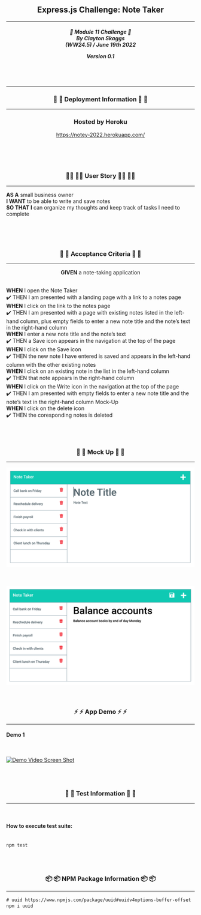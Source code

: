 <h2 align="center">Express.js Challenge: Note Taker</h2>

---

<div align="center">

<h5 align="center">

💼 Module 11 Challenge 💼<br>
By Clayton Skaggs<br>
(WW24.5) / June 19th 2022

Version 0.1</h5>
</div>

<br>
<br>

---

<h3 align="center">🚀 🚀 Deployment Information 🚀 🚀</h3>

---

<div align="center">
<h3> Hosted by Heroku</h3>
<a href="https://notey-2022.herokuapp.com/">https://notey-2022.herokuapp.com/</a>
</div>

<br>
<br>
<br>
<br>

<h3 align="center">🧙‍♂️ 🧙‍♂️ User Story 🧙‍♂️ 🧙‍♂️</h3>

----

<p><b>AS A</b> small business owner<br>
<b>I WANT</b> to be able to write and save notes<br>
<b>SO THAT I</b> can organize my thoughts and keep track of tasks I need to complete</p>

<br>
<br>
<br>

<h3 align="center">🌟 🌟 Acceptance Criteria 🌟 🌟</h3>

---
<p align="center"> <b>GIVEN</b> a note-taking application<br><br></p>
<p align="left"><b>WHEN</b> I open the Note Taker<br>
✔️  THEN I am presented with a landing page with a link to a notes page<br>
<b>WHEN</b> I click on the link to the notes page<br>
✔️  THEN I am presented with a page with existing notes listed in the left-hand column, plus empty fields to enter a new note title and the note’s text in the right-hand column<br>
<b>WHEN</b> I enter a new note title and the note’s text<br>
✔️  THEN a Save icon appears in the navigation at the top of the page<br>
<b>WHEN</b> I click on the Save icon<br>
✔️  THEN the new note I have entered is saved and appears in the left-hand column with the other existing notes<br>
<b>WHEN</b> I click on an existing note in the list in the left-hand column<br>
✔️ THEN that note appears in the right-hand column<br>
<b>WHEN</b> I click on the Write icon in the navigation at the top of the page<br>
✔️ THEN I am presented with empty fields to enter a new note title and the note’s text in the right-hand column Mock-Up<br>
<b>WHEN</b> I click on the delete icon<br>
✔️ THEN the coresponding notes is deleted<br>
<br>
<br>
<br>

<h3 align="center">📐 📐 Mock Up 📐 📐</h3>

---
<p align="center">
  <img src="./Develop/public/assets/img/Mockup-01.png" alt="Mock Up of App" width="650")
</p>

<br>
<br>
<br>

<p align="center">
  <img src="./Develop/public/assets/img/Mockup-02.png" alt="Mock Up of App" width="650")
</p>

<br>
<br>
<br>

<h3 align="center">⚡ ⚡ App Demo ⚡ ⚡</h3>

---
<h4>Demo 1</h4><br>

[![Demo Video Screen Shot](https://img.youtube.com/vi/##VIDEONAME/0.jpg)](https://www.youtube.com/watch?v=##VIDEONAME)


<br>
<br>

<h3 align="center">🧪 🧪 Test Information 🧪 🧪</h3>

-----

<br>

<h4>How to execute test suite:</h4>

````

npm test

````

<br>
<br>

<h3 align="center">📦 📦 NPM Package Information 📦 📦</h3>

-----

````
# uuid https://www.npmjs.com/package/uuid#uuidv4options-buffer-offset
npm i uuid

````



<br>

<br>
<br>
